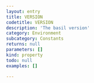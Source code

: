 ```yaml
---
layout: entry
title: VERSION
codetitle: VERSION
description: 'The basil version'
category: Environment
subcategory: Constants
returns: null
parameters: []
kind: property
todo: null
examples: []

---
```

